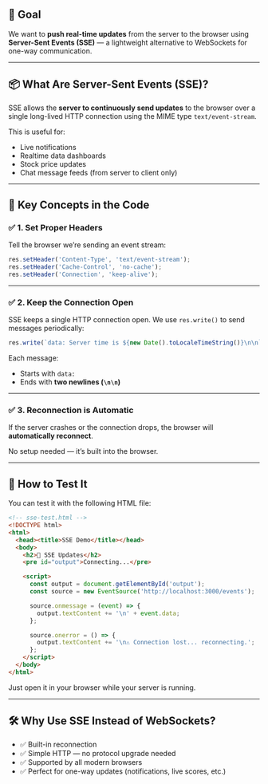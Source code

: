 ## 🎯 Goal

We want to **push real-time updates** from the server to the browser using **Server-Sent Events (SSE)** — a lightweight alternative to WebSockets for one-way communication.

---

## 📦 What Are Server-Sent Events (SSE)?

SSE allows the **server to continuously send updates** to the browser over a single long-lived HTTP connection using the MIME type `text/event-stream`.

This is useful for:
- Live notifications
- Realtime data dashboards
- Stock price updates
- Chat message feeds (from server to client only)

---

## 🧠 Key Concepts in the Code

### ✅ 1. Set Proper Headers

Tell the browser we’re sending an event stream:

```js
res.setHeader('Content-Type', 'text/event-stream');
res.setHeader('Cache-Control', 'no-cache');
res.setHeader('Connection', 'keep-alive');
```

---

### ✅ 2. Keep the Connection Open

SSE keeps a single HTTP connection open. We use `res.write()` to send messages periodically:

```js
res.write(`data: Server time is ${new Date().toLocaleTimeString()}\n\n`);
```

Each message:
- Starts with `data: `
- Ends with **two newlines (`\n\n`)**

---

### ✅ 3. Reconnection is Automatic

If the server crashes or the connection drops, the browser will **automatically reconnect**.

No setup needed — it’s built into the browser.

---

## 🧪 How to Test It

You can test it with the following HTML file:

```html
<!-- sse-test.html -->
<!DOCTYPE html>
<html>
  <head><title>SSE Demo</title></head>
  <body>
    <h2>🔄 SSE Updates</h2>
    <pre id="output">Connecting...</pre>

    <script>
      const output = document.getElementById('output');
      const source = new EventSource('http://localhost:3000/events');

      source.onmessage = (event) => {
        output.textContent += '\n' + event.data;
      };

      source.onerror = () => {
        output.textContent += '\n⚠️ Connection lost... reconnecting.';
      };
    </script>
  </body>
</html>
```

Just open it in your browser while your server is running.

---

## 🛠️ Why Use SSE Instead of WebSockets?

- ✅ Built-in reconnection
- ✅ Simple HTTP — no protocol upgrade needed
- ✅ Supported by all modern browsers
- ✅ Perfect for one-way updates (notifications, live scores, etc.)